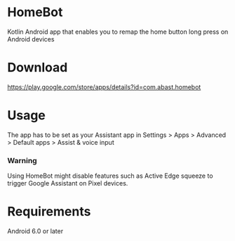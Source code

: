 # HomeBot
Kotlin Android app that enables you to remap the home button long press on Android devices

# Download
https://play.google.com/store/apps/details?id=com.abast.homebot

# Usage
The app has to be set as your Assistant app in Settings > Apps > Advanced > Default apps > Assist & voice input

### Warning
Using HomeBot might disable features such as Active Edge squeeze to trigger Google Assistant on Pixel devices.

# Requirements
Android 6.0 or later
